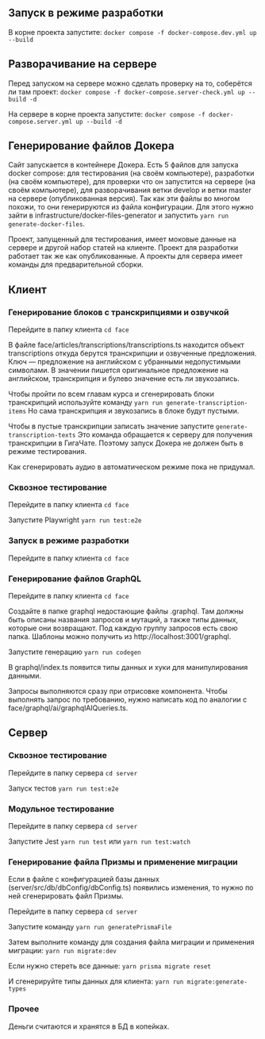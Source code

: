 ## Запуск в режиме разработки
В корне проекта запустите:
```docker compose -f docker-compose.dev.yml up --build```

## Разворачивание на сервере
Перед запуском на сервере можно сделать проверку на то, соберётся ли там проект:
```docker compose -f docker-compose.server-check.yml up --build -d```

На сервере в корне проекта запустите:
```docker compose -f docker-compose.server.yml up --build -d```

## Генерирование файлов Докера
Сайт запускается в контейнере Докера. Есть 5 файлов для запуска docker compose: для тестирования (на своём компьютере), разработки (на своём компьютере), для проверки что он запустится на сервере (на своём компьютере), для разворачивания ветки develop и ветки master на сервере (опубликованная версия). Так как эти файлы во многом похожи, то они генерируются из файла конфигурации. Для этого нужно зайти в infrastructure/docker-files-generator и запустить
```yarn run generate-docker-files```.

Проект, запущенный для тестирования, имеет моковые данные на сервере и другой набор статей на клиенте. Проект для разработки работает так же как опубликованные. А проекты для сервера имеет команды для предварительной сборки.

## Клиент

### Генерирование блоков с транскрипциями и озвучкой
Перейдите в папку клиента
```cd face```

В файле face/articles/transcriptions/transcriptions.ts находится объект transcriptions откуда берутся транскрипции и озвученные предложения. Ключ — предложение на английском с убранными недопустимыми символами. В значении пишется оригинальное предложение на английском, транскрипция и булево значение есть ли звукозапись.

Чтобы пройти по всем главам курса и сгенерировать блоки транскрипций используйте команду
```yarn run generate-transcription-items```
Но сама транскрипция и звукозапись в блоке будут пустыми.

Чтобы в пустые транскрипции записать значение запустите
```generate-transcription-texts```
Это команда обращается к серверу для получения транскрипции в ГигаЧате. Поэтому запуск Докера не должен быть в режиме тестирования.

Как сгенерировать аудио в автоматическом режиме пока не придумал.

### Сквозное тестирование
Перейдите в папку клиента
```cd face```

Запустите Playwright
```yarn run test:e2e```

### Запуск в режиме разработки
Перейдите в папку клиента
```cd face```

### Генерирование файлов GraphQL
Перейдите в папку клиента
```cd face```

Создайте в папке graphql недостающие файлы .graphql. Там должны быть описаны названия запросов и мутаций, а также типы данных, которые они возвращают. Под каждую группу запросов есть свою папка. Шаблоны можно получить из http://localhost:3001/graphql.

Запустите генерацию
```yarn run codegen```

В graphql/index.ts появится типы данных и хуки для манипулирования данными.

Запросы выполняются сразу при отрисовке компонента. Чтобы выполнять запрос по требованию, нужно написать код по аналогии с face/graphql/ai/graphqlAIQueries.ts. 

## Сервер

### Сквозное тестирование
Перейдите в папку сервера
```cd server```

Запуск тестов
```yarn run test:e2e```

### Модульное тестирование
Перейдите в папку сервера
```cd server```

Запустите Jest
```yarn run test```
или
```yarn run test:watch```

### Генерирование файла Призмы и применение миграции
Если в файле с конфигурацией базы данных (server/src/db/dbConfig/dbConfig.ts) появились изменения, то нужно по ней сгенерировать файл Призмы.

Перейдите в папку сервера
```cd server```

Запустите команду
```yarn run generatePrismaFile```

Затем выполните команду для создания файла миграции и применения миграции:
```yarn run migrate:dev```

Если нужно стереть все данные:
```yarn prisma migrate reset```

И сгенерируйте типы данных для клиента:
```yarn run migrate:generate-types```

### Прочее
Деньги считаются и хранятся в БД в копейках.